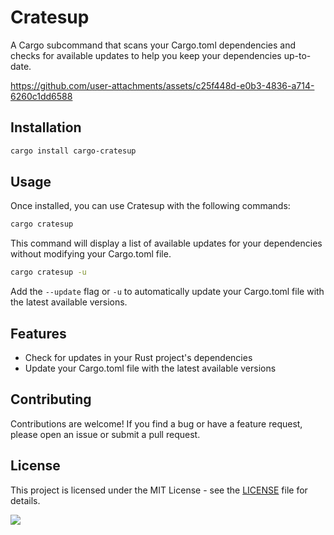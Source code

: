 # Cratesup

A Cargo subcommand that scans your Cargo.toml dependencies and checks for available updates to help you keep your dependencies up-to-date.

https://github.com/user-attachments/assets/c25f448d-e0b3-4836-a714-6260c1dd6588

## Installation

```bash
cargo install cargo-cratesup
```

## Usage

Once installed, you can use Cratesup with the following commands:

```bash
cargo cratesup
```

This command will display a list of available updates for your dependencies without modifying your Cargo.toml file.

```bash
cargo cratesup -u
```

Add the `--update` flag or `-u` to automatically update your Cargo.toml file with the latest available versions.

## Features

- Check for updates in your Rust project's dependencies
- Update your Cargo.toml file with the latest available versions

## Contributing

Contributions are welcome! If you find a bug or have a feature request, please open an issue or submit a pull request.

## License

This project is licensed under the MIT License - see the [LICENSE](LICENSE) file for details.

<a href="https://github.com/alimehasin/cargo-cratesup/graphs/contributors">
  <img src="https://opencollective.com/cargo-cratesup/contributors.svg?width=890&button=false">
</a>
